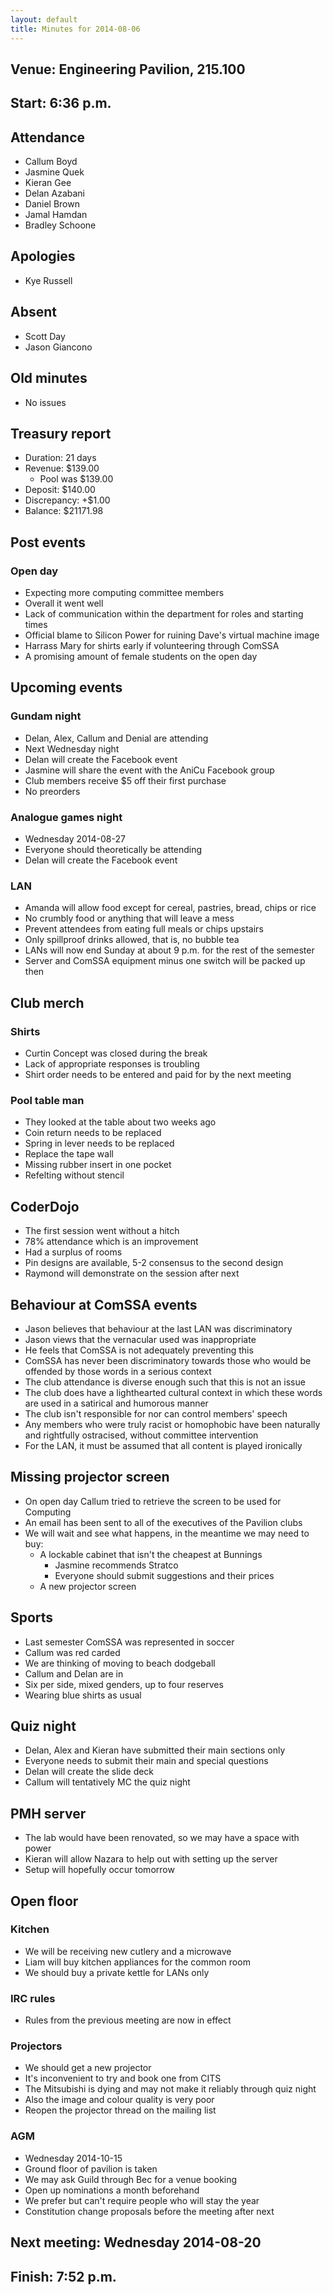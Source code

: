 ```yaml
---
layout: default
title: Minutes for 2014-08-06
---
```


## Venue: Engineering Pavilion, 215.100

## Start: <time datetime="2014-07-16T10:36Z">6:36 p.m.</time>

## Attendance

  * Callum Boyd
  * Jasmine Quek
  * Kieran Gee
  * Delan Azabani
  * Daniel Brown
  * Jamal Hamdan
  * Bradley Schoone

## Apologies

  * Kye Russell

## Absent

  * Scott Day
  * Jason Giancono

## Old minutes

  * No issues

## Treasury report

  * Duration: 21 days
  * Revenue: $139.00
    * Pool was $139.00
  * Deposit: $140.00
  * Discrepancy: +$1.00
  * Balance: $21171.98

## Post events

### Open day

  * Expecting more computing committee members
  * Overall it went well
  * Lack of communication within the department for roles and starting times
  * Official blame to Silicon Power for ruining Dave's virtual machine image
  * Harrass Mary for shirts early if volunteering through ComSSA
  * A promising amount of female students on the open day

## Upcoming events

### Gundam night

  * Delan, Alex, Callum and Denial are attending
  * Next Wednesday night
  * Delan will create the Facebook event
  * Jasmine will share the event with the AniCu Facebook group
  * Club members receive $5 off their first purchase
  * No preorders

### Analogue games night

  * Wednesday 2014-08-27
  * Everyone should theoretically be attending
  * Delan will create the Facebook event

### LAN

  * Amanda will allow food except for cereal, pastries, bread, chips or rice
  * No crumbly food or anything that will leave a mess
  * Prevent attendees from eating full meals or chips upstairs
  * Only spillproof drinks allowed, that is, no bubble tea
  * LANs will now end Sunday at about 9 p.m. for the rest of the semester
  * Server and ComSSA equipment minus one switch will be packed up then

## Club merch

### Shirts

  * Curtin Concept was closed during the break
  * Lack of appropriate responses is troubling
  * Shirt order needs to be entered and paid for by the next meeting

### Pool table man

  * They looked at the table about two weeks ago
  * Coin return needs to be replaced
  * Spring in lever needs to be replaced
  * Replace the tape wall
  * Missing rubber insert in one pocket
  * Refelting without stencil

## CoderDojo

  * The first session went without a hitch
  * 78% attendance which is an improvement
  * Had a surplus of rooms
  * Pin designs are available, 5-2 consensus to the second design
  * Raymond will demonstrate on the session after next

## Behaviour at ComSSA events

  * Jason believes that behaviour at the last LAN was discriminatory
  * Jason views that the vernacular used was inappropriate
  * He feels that ComSSA is not adequately preventing this
  * ComSSA has never been discriminatory towards those who would be offended
    by those words in a serious context
  * The club attendance is diverse enough such that this is not an issue
  * The club does have a lighthearted cultural context in which these words
    are used in a satirical and humorous manner
  * The club isn't responsible for nor can control members' speech
  * Any members who were truly racist or homophobic have been naturally and
    rightfully ostracised, without committee intervention
  * For the LAN, it must be assumed that all content is played ironically

## Missing projector screen

  * On open day Callum tried to retrieve the screen to be used for Computing
  * An email has been sent to all of the executives of the Pavilion clubs
  * We will wait and see what happens, in the meantime we may need to buy:
    * A lockable cabinet that isn't the cheapest at Bunnings
      * Jasmine recommends Stratco
      * Everyone should submit suggestions and their prices
    * A new projector screen

## Sports

  * Last semester ComSSA was represented in soccer
  * Callum was red carded
  * We are thinking of moving to beach dodgeball
  * Callum and Delan are in
  * Six per side, mixed genders, up to four reserves
  * Wearing blue shirts as usual

## Quiz night

  * Delan, Alex and Kieran have submitted their main sections only
  * Everyone needs to submit their main and special questions
  * Delan will create the slide deck
  * Callum will tentatively MC the quiz night

## PMH server

  * The lab would have been renovated, so we may have a space with power
  * Kieran will allow Nazara to help out with setting up the server
  * Setup will hopefully occur tomorrow

## Open floor

### Kitchen

  * We will be receiving new cutlery and a microwave
  * Liam will buy kitchen appliances for the common room
  * We should buy a private kettle for LANs only

### IRC rules

  * Rules from the previous meeting are now in effect

### Projectors

  * We should get a new projector
  * It's inconvenient to try and book one from CITS
  * The Mitsubishi is dying and may not make it reliably through quiz night
  * Also the image and colour quality is very poor
  * Reopen the projector thread on the mailing list

### AGM

  * Wednesday 2014-10-15
  * Ground floor of pavilion is taken
  * We may ask Guild through Bec for a venue booking
  * Open up nominations a month beforehand
  * We prefer but can't require people who will stay the year
  * Constitution change proposals before the meeting after next

## Next meeting: Wednesday 2014-08-20

## Finish: <time datetime="2014-07-16T11:52Z">7:52 p.m.</time>

